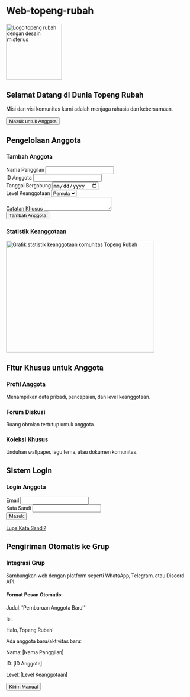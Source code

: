 # Web-topeng-rubah
<html lang="en">
 <head>
  <meta charset="utf-8"/>
  <meta content="width=device-width, initial-scale=1.0" name="viewport"/>
  <title>
   Topeng Rubah
  </title>
  <script src="https://cdn.tailwindcss.com">
  </script>
  <link href="https://cdnjs.cloudflare.com/ajax/libs/font-awesome/5.15.3/css/all.min.css" rel="stylesheet"/>
  <link href="https://fonts.googleapis.com/css2?family=Roboto:wght@400;700&amp;display=swap" rel="stylesheet"/>
  <style>
   body {
            font-family: 'Roboto', sans-serif;
        }
  </style>
 </head>
 <body class="bg-black text-white">
  <!-- Web Intro (Halaman Depan) -->
  <section class="min-h-screen flex flex-col items-center justify-center text-center">
   <img alt="Logo topeng rubah dengan desain misterius" class="mb-8" height="150" src="https://storage.googleapis.com/a1aa/image/WQ9K6dJzDrb1CJPdUJWZ4fD8ki36cUmMsKzreZhk7sxLkAHUA.jpg" width="150"/>
   <h1 class="text-4xl md:text-6xl font-bold text-red-600">
    Selamat Datang di Dunia Topeng Rubah
   </h1>
   <p class="mt-4 text-lg md:text-2xl text-gray-300">
    Misi dan visi komunitas kami adalah menjaga rahasia dan kebersamaan.
   </p>
   <button class="mt-8 px-6 py-3 bg-red-600 text-white rounded-full hover:bg-red-700 transition duration-300">
    Masuk untuk Anggota
   </button>
  </section>
  <!-- Sistem Data (Pengelolaan Anggota) -->
  <section class="py-16 bg-gray-900">
   <div class="container mx-auto px-4">
    <h2 class="text-3xl md:text-4xl font-bold text-center text-gold-500 mb-8">
     Pengelolaan Anggota
    </h2>
    <div class="grid grid-cols-1 md:grid-cols-2 gap-8">
     <div class="bg-gray-800 p-6 rounded-lg shadow-lg">
      <h3 class="text-2xl font-bold mb-4">
       Tambah Anggota
      </h3>
      <form>
       <div class="mb-4">
        <label class="block text-gray-400 mb-2">
         Nama Panggilan
        </label>
        <input class="w-full p-2 bg-gray-700 rounded" type="text"/>
       </div>
       <div class="mb-4">
        <label class="block text-gray-400 mb-2">
         ID Anggota
        </label>
        <input class="w-full p-2 bg-gray-700 rounded" type="text"/>
       </div>
       <div class="mb-4">
        <label class="block text-gray-400 mb-2">
         Tanggal Bergabung
        </label>
        <input class="w-full p-2 bg-gray-700 rounded" type="date"/>
       </div>
       <div class="mb-4">
        <label class="block text-gray-400 mb-2">
         Level Keanggotaan
        </label>
        <select class="w-full p-2 bg-gray-700 rounded">
         <option>
          Pemula
         </option>
         <option>
          Senior
         </option>
         <option>
          Master
         </option>
        </select>
       </div>
       <div class="mb-4">
        <label class="block text-gray-400 mb-2">
         Catatan Khusus
        </label>
        <textarea class="w-full p-2 bg-gray-700 rounded"></textarea>
       </div>
       <button class="w-full py-2 bg-red-600 rounded hover:bg-red-700 transition duration-300" type="submit">
        Tambah Anggota
       </button>
      </form>
     </div>
     <div class="bg-gray-800 p-6 rounded-lg shadow-lg">
      <h3 class="text-2xl font-bold mb-4">
       Statistik Keanggotaan
      </h3>
      <img alt="Grafik statistik keanggotaan komunitas Topeng Rubah" class="w-full rounded" height="300" src="https://storage.googleapis.com/a1aa/image/nfnhxLna8NUe2Uafr2ojJfL9fUfaFS6mlA5rOj4kkWdRCJwBF.jpg" width="400"/>
     </div>
    </div>
   </div>
  </section>
  <!-- Fitur Khusus untuk Anggota -->
  <section class="py-16 bg-gray-800">
   <div class="container mx-auto px-4">
    <h2 class="text-3xl md:text-4xl font-bold text-center text-gold-500 mb-8">
     Fitur Khusus untuk Anggota
    </h2>
    <div class="grid grid-cols-1 md:grid-cols-3 gap-8">
     <div class="bg-gray-700 p-6 rounded-lg shadow-lg">
      <h3 class="text-2xl font-bold mb-4">
       Profil Anggota
      </h3>
      <p class="text-gray-300">
       Menampilkan data pribadi, pencapaian, dan level keanggotaan.
      </p>
     </div>
     <div class="bg-gray-700 p-6 rounded-lg shadow-lg">
      <h3 class="text-2xl font-bold mb-4">
       Forum Diskusi
      </h3>
      <p class="text-gray-300">
       Ruang obrolan tertutup untuk anggota.
      </p>
     </div>
     <div class="bg-gray-700 p-6 rounded-lg shadow-lg">
      <h3 class="text-2xl font-bold mb-4">
       Koleksi Khusus
      </h3>
      <p class="text-gray-300">
       Unduhan wallpaper, lagu tema, atau dokumen komunitas.
      </p>
     </div>
    </div>
   </div>
  </section>
  <!-- Sistem Login -->
  <section class="py-16 bg-gray-900">
   <div class="container mx-auto px-4">
    <h2 class="text-3xl md:text-4xl font-bold text-center text-gold-500 mb-8">
     Sistem Login
    </h2>
    <div class="max-w-md mx-auto bg-gray-800 p-6 rounded-lg shadow-lg">
     <h3 class="text-2xl font-bold mb-4">
      Login Anggota
     </h3>
     <form>
      <div class="mb-4">
       <label class="block text-gray-400 mb-2">
        Email
       </label>
       <input class="w-full p-2 bg-gray-700 rounded" type="email"/>
      </div>
      <div class="mb-4">
       <label class="block text-gray-400 mb-2">
        Kata Sandi
       </label>
       <input class="w-full p-2 bg-gray-700 rounded" type="password"/>
      </div>
      <button class="w-full py-2 bg-red-600 rounded hover:bg-red-700 transition duration-300" type="submit">
       Masuk
      </button>
     </form>
     <div class="mt-4 text-center">
      <a class="text-gray-400 hover:text-gray-200" href="#">
       Lupa Kata Sandi?
      </a>
     </div>
    </div>
   </div>
  </section>
  <!-- Pengiriman Otomatis ke Grup -->
  <section class="py-16 bg-gray-800">
   <div class="container mx-auto px-4">
    <h2 class="text-3xl md:text-4xl font-bold text-center text-gold-500 mb-8">
     Pengiriman Otomatis ke Grup
    </h2>
    <div class="bg-gray-700 p-6 rounded-lg shadow-lg">
     <h3 class="text-2xl font-bold mb-4">
      Integrasi Grup
     </h3>
     <p class="text-gray-300 mb-4">
      Sambungkan web dengan platform seperti WhatsApp, Telegram, atau Discord API.
     </p>
     <h4 class="text-xl font-bold mb-2">
      Format Pesan Otomatis:
     </h4>
     <p class="text-gray-300 mb-2">
      Judul: "Pembaruan Anggota Baru!"
     </p>
     <p class="text-gray-300 mb-2">
      Isi:
     </p>
     <p class="text-gray-300 mb-2">
      Halo, Topeng Rubah!
     </p>
     <p class="text-gray-300 mb-2">
      Ada anggota baru/aktivitas baru:
     </p>
     <p class="text-gray-300 mb-2">
      Nama: [Nama Panggilan]
     </p>
     <p class="text-gray-300 mb-2">
      ID: [ID Anggota]
     </p>
     <p class="text-gray-300 mb-2">
      Level: [Level Keanggotaan]
     </p>
     <button class="mt-4 px-6 py-3 bg-red-600 text-white rounded-full hover:bg-red-700 transition duration-300">
      Kirim Manual
     </button>
    </div>
   </div>
  </section>
 </body>
</html>
